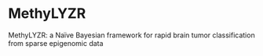 # MethyLYZR
MethyLYZR: a Naïve Bayesian framework for rapid brain tumor classification from sparse epigenomic data
